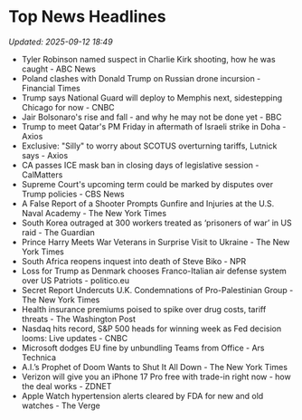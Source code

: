 # Top News Headlines

_Updated: 2025-09-12 18:49_

- Tyler Robinson named suspect in Charlie Kirk shooting, how he was caught - ABC News
- Poland clashes with Donald Trump on Russian drone incursion - Financial Times
- Trump says National Guard will deploy to Memphis next, sidestepping Chicago for now - CNBC
- Jair Bolsonaro's rise and fall - and why he may not be done yet - BBC
- Trump to meet Qatar's PM Friday in aftermath of Israeli strike in Doha - Axios
- Exclusive: "Silly" to worry about SCOTUS overturning tariffs, Lutnick says - Axios
- CA passes ICE mask ban in closing days of legislative session - CalMatters
- Supreme Court's upcoming term could be marked by disputes over Trump policies - CBS News
- A False Report of a Shooter Prompts Gunfire and Injuries at the U.S. Naval Academy - The New York Times
- South Korea outraged at 300 workers treated as ‘prisoners of war’ in US raid - The Guardian
- Prince Harry Meets War Veterans in Surprise Visit to Ukraine - The New York Times
- South Africa reopens inquest into death of Steve Biko - NPR
- Loss for Trump as Denmark chooses Franco-Italian air defense system over US Patriots - politico.eu
- Secret Report Undercuts U.K. Condemnations of Pro-Palestinian Group - The New York Times
- Health insurance premiums poised to spike over drug costs, tariff threats - The Washington Post
- Nasdaq hits record, S&P 500 heads for winning week as Fed decision looms: Live updates - CNBC
- Microsoft dodges EU fine by unbundling Teams from Office - Ars Technica
- A.I.’s Prophet of Doom Wants to Shut It All Down - The New York Times
- Verizon will give you an iPhone 17 Pro free with trade-in right now - how the deal works - ZDNET
- Apple Watch hypertension alerts cleared by FDA for new and old watches - The Verge